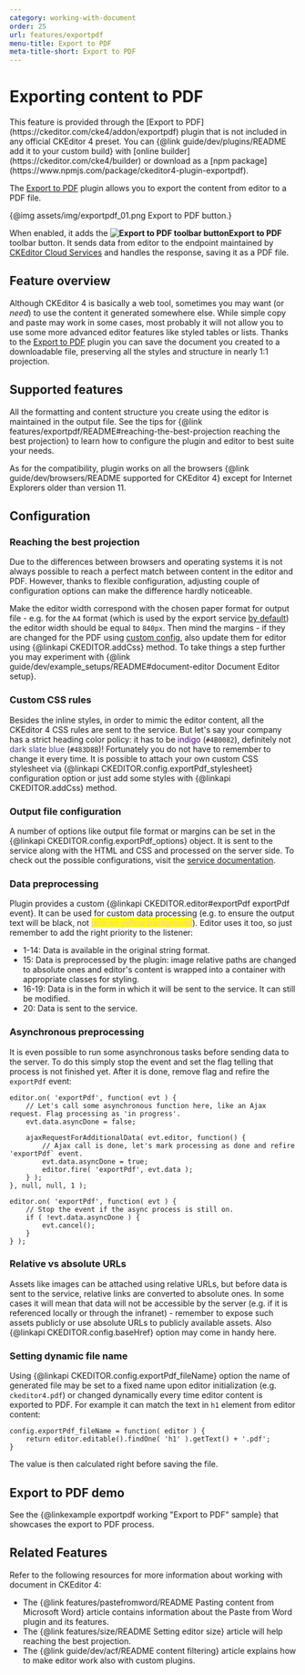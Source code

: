 ```yaml
---
category: working-with-document
order: 25
url: features/exportpdf
menu-title: Export to PDF
meta-title-short: Export to PDF
---
```

<!--
Copyright (c) 2003-2020, CKSource - Frederico Knabben. All rights reserved.
For licensing, see LICENSE.md.
-->

# Exporting content to PDF

<info-box info="">
	This feature is provided through the [Export to PDF](https://ckeditor.com/cke4/addon/exportpdf) plugin that is not included in any official CKEditor 4 preset. You can {@link guide/dev/plugins/README add it to your custom build} with [online builder](https://ckeditor.com/cke4/builder) or download as a [npm package](https://www.npmjs.com/package/ckeditor4-plugin-exportpdf).
</info-box>

The [Export to PDF](https://ckeditor.com/cke4/addon/exportpdf) plugin allows you to export the content from editor to a PDF file.

{@img assets/img/exportpdf_01.png Export to PDF button.}

When enabled, it adds the **<img class="inline" src="%BASE_PATH%/assets/img/exportpdf-button.png" alt="Export to PDF toolbar button">Export to PDF** toolbar button. It sends data from editor to the endpoint maintained by [CKEditor Cloud Services](https://ckeditor.com/ckeditor-cloud-services/) and handles the response, saving it as a PDF file.

## Feature overview

Although CKEditor 4 is basically a web tool, sometimes you may want (or *need*) to use the content it generated somewhere else. While simple copy and paste may work in some cases, most probably it will not allow you to use some more advanced editor features like styled tables or lists. Thanks to the [Export to PDF](https://ckeditor.com/cke4/addon/exportpdf) plugin you can save the document you created to a downloadable file, preserving all the styles and structure in nearly 1:1 projection.

## Supported features

All the formatting and content structure you create using the editor is maintained in the output file. See the tips for {@link features/exportpdf/README#reaching-the-best-projection reaching the best projection} to learn how to configure the plugin and editor to best suite your needs.

As for the compatibility, plugin works on all the browsers {@link guide/dev/browsers/README supported for CKEditor 4} except for Internet Explorers older than version 11.

## Configuration

### Reaching the best projection

Due to the differences between browsers and operating systems it is not always possible to reach a perfect match between content in the editor and PDF. However, thanks to flexible configuration, adjusting couple of configuration options can make the difference hardly noticeable.

Make the editor width correspond with the chosen paper format for output file - e.g. for the `A4` format (which is used by the export service [by default](https://pdf-converter.cke-cs.com/docs#section/PDF-options/Page-format)) the editor width should be equal to `840px`. Then mind the margins - if they are changed for the PDF using [custom config](https://pdf-converter.cke-cs.com/docs#section/PDF-options/Margins), also update them for editor using {@linkapi CKEDITOR.addCss} method. To take things a step further you may experiment with {@link guide/dev/example_setups/README#document-editor Document Editor setup}.

### Custom CSS rules

Besides the inline styles, in order to mimic the editor content, all the CKEditor 4 CSS rules are sent to the service. But let's say your company has a strict heading color policy: it has to be <span style="color:#4B0082">indigo</span> (`#4B0082`), definitely not <span style="color:#483D8B">dark slate blue</span> (`#483D8B`)! Fortunately you do not have to remember to change it every time. It is possible to attach your own custom CSS stylesheet via {@linkapi CKEDITOR.config.exportPdf_stylesheet} configuration option or just add some styles with {@linkapi CKEDITOR.addCss} method.

### Output file configuration

A number of options like output file format or margins can be set in the {@linkapi CKEDITOR.config.exportPdf_options} object. It is sent to the service along with the HTML and CSS and processed on the server side. To check out the possible configurations, visit the [service documentation](https://pdf-converter.cke-cs.com/docs).

### Data preprocessing

Plugin provides a custom {@linkapi CKEDITOR.editor#exportPdf exportPdf event}. It can be used for custom data processing (e.g. to ensure the output text will be black, not <span style="color:pink;background-color:yellow">pink on yellow background</span>). Editor uses it too, so just remember to add the right priority to the listener:

* 1-14: Data is available in the original string format.
* 15: Data is preprocessed by the plugin: image relative paths are changed to absolute ones and editor's content is wrapped into a container with appropriate classes for styling.
* 16-19: Data is in the form in which it will be sent to the service. It can still be modified.
* 20: Data is sent to the service.

### Asynchronous preprocessing

It is even possible to run some asynchronous tasks before sending data to the server. To do this simply stop the event and set the flag telling that process is not finished yet. After it is done, remove flag and refire the `exportPdf` event:

	editor.on( 'exportPdf', function( evt ) {
		// Let's call some asynchronous function here, like an Ajax request. Flag processing as 'in progress'.
		evt.data.asyncDone = false;

		ajaxRequestForAdditionalData( evt.editor, function() {
			// Ajax call is done, let's mark processing as done and refire 'exportPdf` event.
			evt.data.asyncDone = true;
			editor.fire( 'exportPdf', evt.data );
		} );
	}, null, null, 1 );

	editor.on( 'exportPdf', function( evt ) {
		// Stop the event if the async process is still on.
		if ( !evt.data.asyncDone ) {
			evt.cancel();
		}
	} );

### Relative vs absolute URLs

Assets like images can be attached using relative URLs, but before data is sent to the service, relative links are converted to absolute ones. In some cases it will mean that data will not be accessible by the server (e.g. if it is referenced locally or through the infranet) - remember to expose such assets publicly or use absolute URLs to publicly available assets. Also {@linkapi CKEDITOR.config.baseHref} option may come in handy here.

### Setting dynamic file name

Using {@linkapi CKEDITOR.config.exportPdf_fileName} option the name of generated file may be set to a fixed name upon editor initialization (e.g. `ckeditor4.pdf`) or changed dynamically every time editor content is exported to PDF. For example it can match the text in `h1` element from editor content:

	config.exportPdf_fileName = function( editor ) {
		return editor.editable().findOne( 'h1' ).getText() + '.pdf';
	}

The value is then calculated right before saving the file.

## Export to PDF demo

See the {@linkexample exportpdf working "Export to PDF" sample} that showcases the export to PDF process.

## Related Features

Refer to the following resources for more information about working with document in CKEditor 4:

* The {@link features/pastefromword/README Pasting content from Microsoft Word} article contains information about the Paste from Word plugin and its features.
* The {@link features/size/README Setting editor size} article will help reaching the best projection.
* The {@link guide/dev/acf/README content filtering} article explains how to make editor work also with custom plugins.
